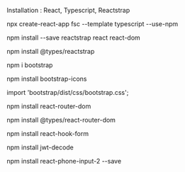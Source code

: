 Installation : React, Typescript, Reactstrap

npx create-react-app fsc --template typescript --use-npm

npm install --save reactstrap react react-dom

npm install @types/reactstrap

npm i bootstrap

npm install bootstrap-icons

import 'bootstrap/dist/css/bootstrap.css';

npm install react-router-dom

npm install @types/react-router-dom

npm install react-hook-form

npm install jwt-decode

npm install react-phone-input-2 --save

